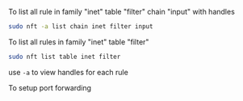 To list all rule in family "inet" table "filter" chain "input" with handles
```bash
sudo nft -a list chain inet filter input
```

To list all rules in family "inet" table "filter"
```bash
sudo nft list table inet filter
```

use ``-a`` to view handles for each rule

To setup port forwarding
